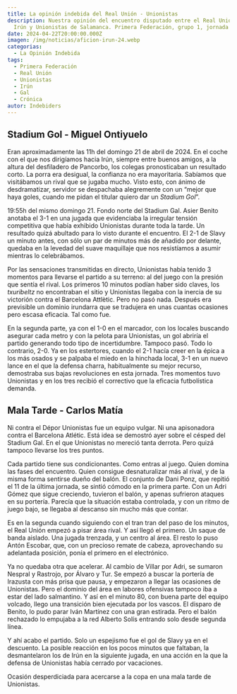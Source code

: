 ```yaml
---
title: La opinión indebida del Real Unión - Unionistas
description: Nuestra opinión del encuentro disputado entre el Real Unión Club de
  Irún y Unionistas de Salamanca. Primera Federación, grupo 1, jornada 33.
date: 2024-04-22T20:00:00.000Z
imagen: /img/noticias/aficion-irun-24.webp
categorias:
  - La Opinión Indebida
tags:
  - Primera Federación
  - Real Unión
  - Unionistas
  - Irún
  - Gal
  - Crónica
autor: Indebiders
---
```

## Stadium Gol - Miguel Ontiyuelo

Eran aproximadamente las 11h del domingo 21 de abril de 2024. En el coche con el que nos dirigíamos hacia Irún, siempre entre buenos amigos, a la altura del desfiladero de Pancorbo, los colegas pronosticaban un resultado corto. La porra era desigual, la confianza no era mayoritaria. Sabíamos que visitábamos un rival que se jugaba mucho. Visto esto, con ánimo de desdramatizar, servidor se despachaba alegremente con un “mejor que haya goles, cuando me pidan el titular quiero dar un *Stadium Gol*”.

19:55h del mismo domingo 21. Fondo norte del Stadium Gal. Asier Benito anotaba el 3-1 en una jugada que evidenciaba la irregular tensión competitiva que había exhibido Unionistas durante toda la tarde. Un resultado quizá abultado para lo visto durante el encuentro. El 2-1 de Slavy un minuto antes, con sólo un par de minutos más de añadido por delante, quedaba en la levedad del suave maquillaje que nos resistíamos a asumir mientras lo celebrábamos.

Por las sensaciones transmitidas en directo, Unionistas había tenido 3 momentos para llevarse el partido a su terreno: al del juego con la presión que sentía el rival. Los primeros 10 minutos podían haber sido claves, los *txuribeltz* no encontraban el sitio y Unionistas llegaba con la inercia de su victorión contra el Barcelona Attlètic. Pero no pasó nada. Después era previsible un dominio irundarra que se tradujera en unas cuantas ocasiones pero escasa eficacia. Tal como fue.

En la segunda parte, ya con el 1-0 en el marcador, con los locales buscando asegurar cada metro y con la pelota para Unionistas, un gol abriría el partido generando todo tipo de incertidumbre. Tampoco pasó. Todo lo contrario, 2-0. Ya en los estertores, cuando el 2-1 hacía creer en la épica a los más osados y se palpaba el miedo en la hinchada local, 3-1 en un nuevo lance en el que la defensa charra, habitualmente su mejor recurso, demostraba sus bajas revoluciones en esta jornada. Tres momentos tuvo Unionistas y en los tres recibió el correctivo que la eficacia futbolística demanda.

## Mala Tarde - Carlos Matía

Ni contra el Dépor Unionistas fue un equipo vulgar. Ni una apisonadora contra el Barcelona Atlétic. Está idea se demostró ayer sobre el césped del Stadium Gal. En el que Unionistas no mereció tanta derrota. Pero quizá tampoco llevarse los tres puntos.

Cada partido tiene sus condicionantes. Como entras al juego. Quien domina las fases del encuentro. Quien consigue desnaturalizar más al rival, y de la misma forma sentirse dueño del balón. El conjunto de Dani Ponz, que repitió el 11 de la última jornada, se sintió cómodo en la primera parte. Con un Adri Gómez que sigue creciendo, tuvieron el balón, y apenas sufrieron ataques en su portería. Parecía que la situación estaba controlada, y con un ritmo de juego bajo, se llegaba al descanso sin mucho más que contar.

Es en la segunda cuando siguiendo con el tran tran del paso de los minutos, el Real Unión empezó a pisar área rival. Y así llegó el primero. Un saque de banda aislado. Una jugada trenzada, y un centro al área. El resto lo puso Antón Escobar, que, con un precioso remate de cabeza, aprovechando su adelantada posición, ponía el primero en el electrónico.

Ya no quedaba otra que acelerar. Al cambio de Villar por Adri, se sumaron Nespral y Rastrojo, por Álvaro y Tur. Se empezó a buscar la portería de Irazusta con más prisa que pausa, y empezaron a llegar las ocasiones de Unionistas. Pero el dominio del área en labores ofensivas tampoco iba a estar del lado salmantino. Y así en el minuto 80, con buena parte del equipo volcado, llego una transición bien ejecutada por los vascos. El disparo de Benito, lo pudo parar Iván Martínez con una gran estirada. Pero el balón rechazado lo empujaba a la red Alberto Solís entrando solo desde segunda línea.

Y ahí acabo el partido. Solo un espejismo fue el gol de Slavy ya en el descuento. La posible reacción en los pocos minutos que faltaban, la desmantelaron los de Irún en la siguiente jugada, en una acción en la que la defensa de Unionistas había cerrado por vacaciones.

Ocasión desperdiciada para acercarse a la copa en una mala tarde de Unionistas.
